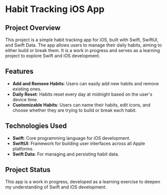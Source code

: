 # Habit Tracking iOS App

## Project Overview
This project is a simple habit tracking app for iOS, built with Swift, SwiftUI, and Swift Data. The app allows users to manage their daily habits, aiming to either build or break them. It is a work in progress and serves as a learning project to explore Swift and iOS development.

## Features
- **Add and Remove Habits**: Users can easily add new habits and remove existing ones.
- **Daily Reset**: Habits reset every day at midnight based on the user's device time.
- **Customizable Habits**: Users can name their habits, edit icons, and choose whether they are trying to build or break each habit.

## Technologies Used
- **Swift**: Core programming language for iOS development.
- **SwiftUI**: Framework for building user interfaces across all Apple platforms.
- **Swift Data**: For managing and persisting habit data.

## Project Status
This app is a work in progress, developed as a learning exercise to deepen my understanding of Swift and iOS development.
